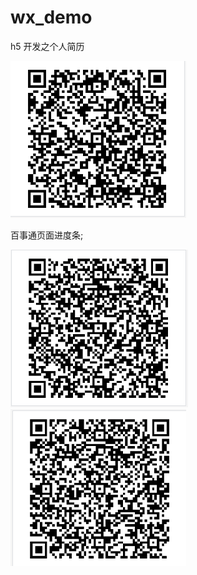 # wx_demo
h5 开发之个人简历


![](images/index.png)

百事通页面进度条;

![](images/baston_1.png)
![](images/baston_2.png)
